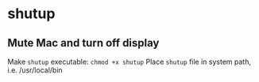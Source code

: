 # shutup
## Mute Mac and turn off display
Make `shutup` executable: `chmod +x shutup`
Place `shutup` file in system path, i.e. /usr/local/bin
